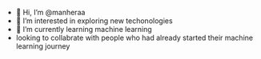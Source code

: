 - 👋 Hi, I’m @manheraa
- 👀 I’m interested in exploring new techonologies
- 🌱 I’m currently learning machine learning
- looking to collabrate with people who had already started their machine learning journey  
